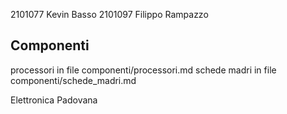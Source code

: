 2101077 Kevin Basso
2101097 Filippo Rampazzo

## Componenti
processori in file componenti/processori.md
schede madri in file componenti/schede_madri.md

Elettronica Padovana
